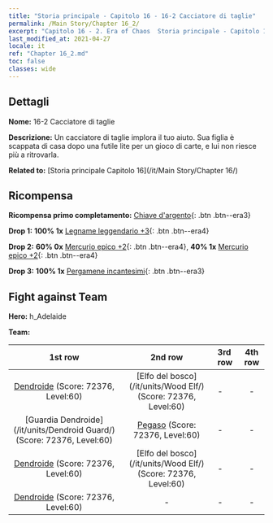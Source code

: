 ```yaml
---
title: "Storia principale - Capitolo 16 - 16-2 Cacciatore di taglie"
permalink: /Main Story/Chapter 16_2/
excerpt: "Capitolo 16 - 2. Era of Chaos  Storia principale - Capitolo 16_2. 16-2 Cacciatore di taglie"
last_modified_at: 2021-04-27
locale: it
ref: "Chapter 16_2.md"
toc: false
classes: wide
---
```


## Dettagli

 **Nome:** 16-2 Cacciatore di taglie

 **Descrizione:** Un cacciatore di taglie implora il tuo aiuto. Sua figlia è scappata di casa dopo una futile lite per un gioco di carte, e lui non riesce più a ritrovarla.

 **Related to:** [Storia principale Capitolo 16](/it/Main Story/Chapter 16/)

## Ricompensa

 **Ricompensa primo completamento:** [Chiave d'argento](/ItemsIT/con_693/){: .btn .btn--era3}

 **Drop 1:** **100% 1x** [Legname leggendario +3](/ItemsIT/mat_55/){: .btn .btn--era4}

 **Drop 2:** **60% 0x** [Mercurio epico +2](/ItemsIT/mat_49/){: .btn .btn--era4}, **40% 1x** [Mercurio epico +2](/ItemsIT/mat_49/){: .btn .btn--era4}

 **Drop 3:** **100% 1x** [Pergamene incantesimi](/ItemsIT/con_694/){: .btn .btn--era3}


## Fight against Team
 **Hero:** h_Adelaide

 **Team:**


  | 1st row | 2nd row | 3rd row | 4th row |
  |:----:|:----:|:----|:----:|
  | [Dendroide](/it/units/Treant/) (Score: 72376, Level:60)  | [Elfo del bosco](/it/units/Wood Elf/) (Score: 72376, Level:60)  | - | - |
  | [Guardia Dendroide](/it/units/Dendroid Guard/) (Score: 72376, Level:60)  | [Pegaso](/it/units/Pegasus/) (Score: 72376, Level:60)  | - | - |
  | [Dendroide](/it/units/Treant/) (Score: 72376, Level:60)  | [Elfo del bosco](/it/units/Wood Elf/) (Score: 72376, Level:60)  | - | - |
  | [Dendroide](/it/units/Treant/) (Score: 72376, Level:60)  | - | - | - |


